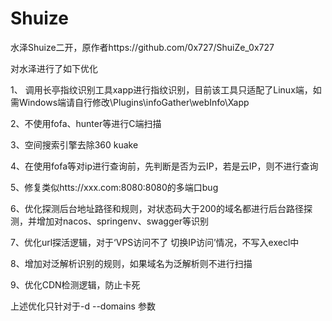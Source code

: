 # Shuize
水泽Shuize二开，原作者https://github.com/0x727/ShuiZe_0x727

对水泽进行了如下优化

1、  调用长亭指纹识别工具xapp进行指纹识别，目前该工具只适配了Linux端，如需Windows端请自行修改\Plugins\infoGather\webInfo\Xapp

2、不使用fofa、hunter等进行C端扫描

3、空间搜索引擎去除360 kuake

4、在使用fofa等对ip进行查询前，先判断是否为云IP，若是云IP，则不进行查询

5、修复类似htts://xxx.com:8080:8080的多端口bug

6、优化探测后台地址路径和规则，对状态码大于200的域名都进行后台路径探测，并增加对nacos、springenv、swagger等识别

7、优化url探活逻辑，对于‘VPS访问不了 切换IP访问’情况，不写入execl中

8、增加对泛解析识别的规则，如果域名为泛解析则不进行扫描

9、优化CDN检测逻辑，防止卡死

上述优化只针对于-d --domains 参数
